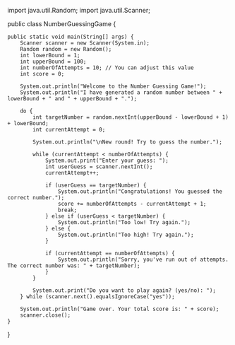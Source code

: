 import java.util.Random;
import java.util.Scanner;

public class NumberGuessingGame {

    public static void main(String[] args) {
        Scanner scanner = new Scanner(System.in);
        Random random = new Random();
        int lowerBound = 1;
        int upperBound = 100;
        int numberOfAttempts = 10; // You can adjust this value
        int score = 0;

        System.out.println("Welcome to the Number Guessing Game!");
        System.out.println("I have generated a random number between " + lowerBound + " and " + upperBound + ".");

        do {
            int targetNumber = random.nextInt(upperBound - lowerBound + 1) + lowerBound;
            int currentAttempt = 0;

            System.out.println("\nNew round! Try to guess the number.");

            while (currentAttempt < numberOfAttempts) {
                System.out.print("Enter your guess: ");
                int userGuess = scanner.nextInt();
                currentAttempt++;

                if (userGuess == targetNumber) {
                    System.out.println("Congratulations! You guessed the correct number.");
                    score += numberOfAttempts - currentAttempt + 1;
                    break;
                } else if (userGuess < targetNumber) {
                    System.out.println("Too low! Try again.");
                } else {
                    System.out.println("Too high! Try again.");
                }

                if (currentAttempt == numberOfAttempts) {
                    System.out.println("Sorry, you've run out of attempts. The correct number was: " + targetNumber);
                }
            }

            System.out.print("Do you want to play again? (yes/no): ");
        } while (scanner.next().equalsIgnoreCase("yes"));

        System.out.println("Game over. Your total score is: " + score);
        scanner.close();
    }
}
